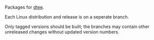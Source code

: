 Packages for [dtee](https://github.com/nomis/dtee).

Each Linux distribution and release is on a seperate branch.

Only tagged versions should be built; the branches may contain other
unreleased changes without updated version numbers.
